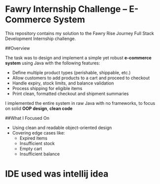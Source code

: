 # Fawry Internship Challenge – E-Commerce System

This repository contains my solution to the Fawry Rise Journey Full Stack Development Internship challenge.

##Overview

The task was to design and implement a simple yet robust **e-commerce system** using Java with the following features:

- Define multiple product types (perishable, shippable, etc.)
- Allow customers to add products to a cart and proceed to checkout
- Handle expiry, stock limits, and balance validation
- Process shipping for eligible items
- Print clean, formatted checkout and shipment summaries

I implemented the entire system in raw Java with no frameworks, to focus on solid **OOP design**, **clean code**

##What I Focused On

- Using clean and readable object-oriented design
- Covering edge cases like:
  - Expired items
  - Insufficient stock
  - Empty cart
  - Insufficient balance

# IDE used was intellij idea

